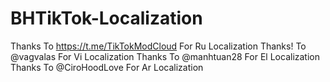 # BHTikTok-Localization

Thanks To https://t.me/TikTokModCloud For Ru Localization
Thanks! To @vagvalas For Vi Localization
Thanks To @manhtuan28 For El Localization
Thanks To @CiroHoodLove For Ar Localization
 